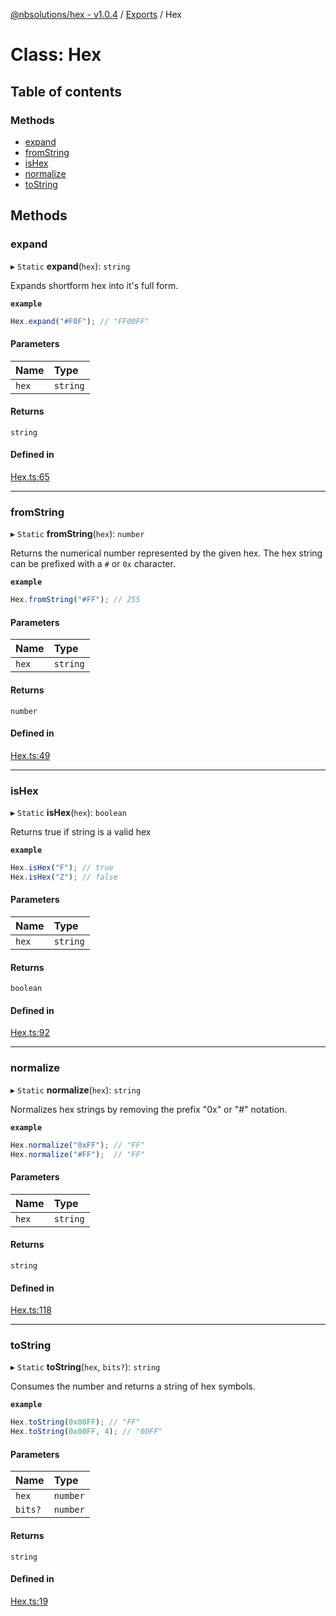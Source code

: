 [@nbsolutions/hex - v1.0.4](../README.md) / [Exports](../modules.md) / Hex

# Class: Hex

## Table of contents

### Methods

- [expand](Hex.md#expand)
- [fromString](Hex.md#fromstring)
- [isHex](Hex.md#ishex)
- [normalize](Hex.md#normalize)
- [toString](Hex.md#tostring)

## Methods

### expand

▸ `Static` **expand**(`hex`): `string`

Expands shortform hex into it's full form.

**`example`**
```typescript
Hex.expand("#F0F"); // "FF00FF"
```

#### Parameters

| Name | Type |
| :------ | :------ |
| `hex` | `string` |

#### Returns

`string`

#### Defined in

[Hex.ts:65](https://github.com/nbsolutions-ca/hex-js/blob/4387956/src/Hex.ts#L65)

___

### fromString

▸ `Static` **fromString**(`hex`): `number`

Returns the numerical number represented by the given hex.
The hex string can be prefixed with a `#` or `0x` character.

**`example`**
```typescript
Hex.fromString("#FF"); // 255
```

#### Parameters

| Name | Type |
| :------ | :------ |
| `hex` | `string` |

#### Returns

`number`

#### Defined in

[Hex.ts:49](https://github.com/nbsolutions-ca/hex-js/blob/4387956/src/Hex.ts#L49)

___

### isHex

▸ `Static` **isHex**(`hex`): `boolean`

Returns true if string is a valid hex

**`example`**
```typescript
Hex.isHex("F"); // true
Hex.isHex("Z"); // false
```

#### Parameters

| Name | Type |
| :------ | :------ |
| `hex` | `string` |

#### Returns

`boolean`

#### Defined in

[Hex.ts:92](https://github.com/nbsolutions-ca/hex-js/blob/4387956/src/Hex.ts#L92)

___

### normalize

▸ `Static` **normalize**(`hex`): `string`

Normalizes hex strings by removing the prefix "0x" or "#" notation.

**`example`**
```typescript
Hex.normalize("0xFF"); // "FF"
Hex.normalize("#FF");  // "FF"
```

#### Parameters

| Name | Type |
| :------ | :------ |
| `hex` | `string` |

#### Returns

`string`

#### Defined in

[Hex.ts:118](https://github.com/nbsolutions-ca/hex-js/blob/4387956/src/Hex.ts#L118)

___

### toString

▸ `Static` **toString**(`hex`, `bits?`): `string`

Consumes the number and returns a string of hex symbols.

**`example`**
```typescript
Hex.toString(0x00FF); // "FF"
Hex.toString(0x00FF, 4); // "00FF"
```

#### Parameters

| Name | Type |
| :------ | :------ |
| `hex` | `number` |
| `bits?` | `number` |

#### Returns

`string`

#### Defined in

[Hex.ts:19](https://github.com/nbsolutions-ca/hex-js/blob/4387956/src/Hex.ts#L19)
